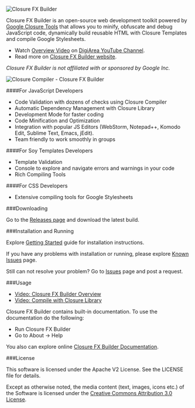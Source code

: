 ![Closure FX Builder](https://lh3.googleusercontent.com/-9LcW4jwPA_M/UaB15ZMidnI/AAAAAAAABK8/a5uQ1ju3Gvg/w573-h131-no/ClosureFXLogo.png)

Closure FX Builder is an open-source web development toolkit powered by [Google Closure Tools](https://developers.google.com/closure/) that allows you to minify, obfuscate and debug JavaScript code, dynamically build reusable HTML with Closure Templates and compile Google Stylesheets. 
 - Watch [Overview Video](http://www.youtube.com/watch?v=7b80rp1jY9M) on [DigiArea YouTube Channel](http://www.youtube.com/DigiAreaInc).
 - Read more on [Closure FX Builder website](http://digi-area.com/ClosureFX/).

*Closure FX Builder is not affiliated with or sponsored by Google Inc.*

![Closure Compiler - Closure FX Builder](http://digi-area.com/images/closurefx/screens_compiler.png)

####For JavaScript Developers
 - Code Validation with dozens of checks using Closure Compiler
 - Automatic Dependency Management with Closure Library
 - Development Mode for faster coding
 - Code Minification and Optimization
 - Integration with popular JS Editors (WebStorm, Notepad++, Komodo Edit, Sublime Text, Emacs, jEdit).
 - Team friendly to work smoothly in groups

####For Soy Templates Developers
 - Template Validation
 - Console to explore and navigate errors and warnings in your code
 - Rich Compiling Tools

####For CSS Developers
 - Extensive compiling tools for Google Stylesheets

###Downloading

Go to the [Releases page](https://github.com/DigiArea/closurefx-builder/releases) and download the latest build.

###Installation and Running

Explore [Getting Started](http://digi-area.com/ClosureFX/getting-started.php) guide for installation instructions.

If you have any problems with installation or running, please explore [Known Issues](https://github.com/DigiArea/closurefx-builder/wiki/Known-Issues) page.

Still can not resolve your problem? Go to [Issues](https://github.com/DigiArea/closurefx-builder/issues) page and post a request.

###Usage

- [Video: Closure FX Builder Overview](http://www.youtube.com/watch?v=7b80rp1jY9M&feature=share&list=PLGTp2fACSjqDR60lTtxI5NJZ2LRS-yyrm)
- [Video: Compile with Closure Library](http://www.youtube.com/watch?v=xzirOdVDjnI&feature=share&list=PLGTp2fACSjqDR60lTtxI5NJZ2LRS-yyrm&index=2)

Closure FX Builder contains built-in documentation.
To use the documentation do the following:
 - Run Closure FX Builder
 - Go to About -> Help

You also can explore online [Closure FX Builder Documentation](http://digi-area.com/ClosureFX/guide/).

###License

This software is licensed under the Apache V2 License. See the LICENSE file for details.

Except as otherwise noted, the media content (text, images, icons etc.) of the Software is licensed under the [Creative Commons Attribution 3.0 License](http://creativecommons.org/licenses/by/3.0/).

